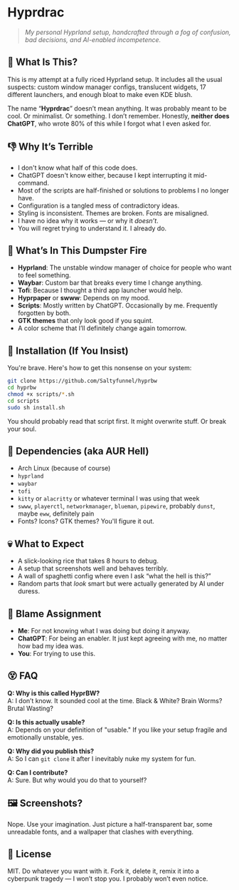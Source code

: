 # Hyprdrac

> *My personal Hyprland setup, handcrafted through a fog of confusion, bad decisions, and AI-enabled incompetence.*

## 🧨 What Is This?

This is my attempt at a fully riced Hyprland setup. It includes all the usual suspects: custom window manager configs, translucent widgets, 17 different launchers, and enough bloat to make even KDE blush.

The name “**Hyprdrac**” doesn’t mean anything. It was probably meant to be cool. Or minimalist. Or something. I don’t remember. Honestly, **neither does ChatGPT**, who wrote 80% of this while I forgot what I even asked for.

## 👎 Why It’s Terrible

- I don't know what half of this code does.
- ChatGPT doesn't know either, because I kept interrupting it mid-command.
- Most of the scripts are half-finished or solutions to problems I no longer have.
- Configuration is a tangled mess of contradictory ideas.
- Styling is inconsistent. Themes are broken. Fonts are misaligned.
- I have no idea why it works — or why it *doesn’t*.
- You will regret trying to understand it. I already do.

## 💾 What’s In This Dumpster Fire

- **Hyprland**: The unstable window manager of choice for people who want to feel something.
- **Waybar**: Custom bar that breaks every time I change anything.
- **Tofi**: Because I thought a third app launcher would help.
- **Hyprpaper** or **swww**: Depends on my mood.
- **Scripts**: Mostly written by ChatGPT. Occasionally by me. Frequently forgotten by both.
- **GTK themes** that only look good if you squint.
- A color scheme that I’ll definitely change again tomorrow.

## 🧠 Installation (If You Insist)

You're brave. Here's how to get this nonsense on your system:

```bash
git clone https://github.com/Saltyfunnel/hyprbw
cd hyprbw
chmod +x scripts/*.sh
cd scripts
sudo sh install.sh
```

You should probably read that script first. It might overwrite stuff. Or break your soul.

## 🧩 Dependencies (aka AUR Hell)

- Arch Linux (because of course)
- `hyprland`
- `waybar`
- `tofi`
- `kitty` or `alacritty` or whatever terminal I was using that week
- `swww`, `playerctl`, `networkmanager`, `blueman`, `pipewire`, probably `dunst`, maybe `eww`, definitely pain
- Fonts? Icons? GTK themes? You'll figure it out.

## 💀 What to Expect

- A slick-looking rice that takes 8 hours to debug.
- A setup that screenshots well and behaves terribly.
- A wall of spaghetti config where even I ask “what the hell is this?”
- Random parts that *look* smart but were actually generated by AI under duress.

## 🤝 Blame Assignment

- **Me**: For not knowing what I was doing but doing it anyway.
- **ChatGPT**: For being an enabler. It just kept agreeing with me, no matter how bad my idea was.
- **You**: For trying to use this.

## 😵 FAQ

**Q: Why is this called HyprBW?**  
A: I don’t know. It sounded cool at the time. Black & White? Brain Worms? Brutal Wasting?

**Q: Is this actually usable?**  
A: Depends on your definition of "usable." If you like your setup fragile and emotionally unstable, yes.

**Q: Why did you publish this?**  
A: So I can `git clone` it after I inevitably nuke my system for fun.

**Q: Can I contribute?**  
A: Sure. But why would you do that to yourself?

## 🖼️ Screenshots?

Nope. Use your imagination. Just picture a half-transparent bar, some unreadable fonts, and a wallpaper that clashes with everything.

## 🧯 License

MIT. Do whatever you want with it. Fork it, delete it, remix it into a cyberpunk tragedy — I won’t stop you. I probably won’t even notice.
